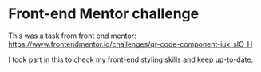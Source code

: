 # Front-end Mentor challenge

This was a task from front end mentor:
https://www.frontendmentor.io/challenges/qr-code-component-iux_sIO_H

I took part in this to check my front-end styling skills and keep up-to-date.
